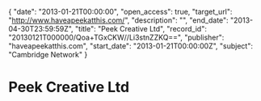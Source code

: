 {
  "date": "2013-01-21T00:00:00", 
  "open_access": true, 
  "target_url": "http://www.haveapeekatthis.com/", 
  "description": "", 
  "end_date": "2013-04-30T23:59:59Z", 
  "title": "Peek Creative Ltd", 
  "record_id": "20130121T000000/Qoa+TGxCKW//Li3stnZZKQ==", 
  "publisher": "haveapeekatthis.com", 
  "start_date": "2013-01-21T00:00:00Z", 
  "subject": "Cambridge Network"
}

# Peek Creative Ltd

